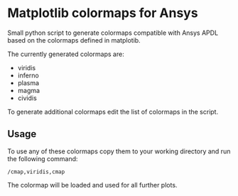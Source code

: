 # Matplotlib colormaps for Ansys

Small python script to generate colormaps compatible with Ansys APDL based on the colormaps defined in matplotib.

The currently generated colormaps are:

* viridis
* inferno
* plasma
* magma
* cividis

To generate additional colormaps edit the list of colormaps in the script.

## Usage

To use any of these colormaps copy them to your working directory and run the following command:

```
/cmap,viridis,cmap
```

The colormap will be loaded and used for all further plots.
